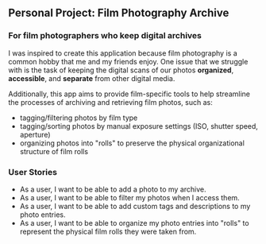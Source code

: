 ## Personal Project: Film Photography Archive

### For film photographers who keep digital archives

I was inspired to create this application because film photography is a common hobby that me and my friends enjoy. One issue that we struggle with is the task of keeping the digital scans of our photos **organized**, **accessible**, and **separate** from other digital media. 

Additionally, this app aims to provide film-specific tools to help streamline the processes of archiving and retrieving film photos, such as:
 - tagging/filtering photos by film type
 - tagging/sorting photos by manual exposure settings (ISO, shutter speed, aperture)
 - organizing photos into "rolls" to preserve the physical organizational structure of film rolls

### User Stories

 - As a user, I want to be able to add a photo to my archive.
 - As a user, I want to be able to filter my photos when I access them.
 - As a user, I want to be able to add custom tags and descriptions to my photo entries.
 - As a user, I want to be able to organize my photo entries into "rolls" to represent the physical film rolls they were taken from.
